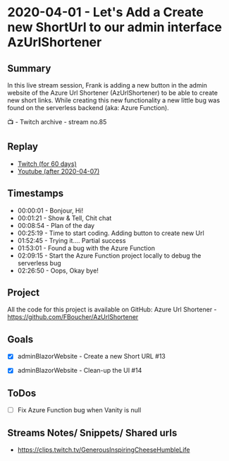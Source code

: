 
# 2020-04-01 - Let's Add a Create new ShortUrl to our admin interface AzUrlShortener

Summary
-------

In this live stream session, Frank is adding a new button in the admin website of the Azure Url Shortener (AzUrlShortener) to be able to create new short links. While creating this new functionality a new little bug was found on the serverless backend (aka: Azure Function).

📺 - Twitch archive - stream no.85

Replay
------

- [Twitch (for 60 days)](https://www.twitch.tv/videos/580576570)
- [Youtube (after 2020-04-07)](https://youtu.be/f1ZGa4ZX1Dw)


Timestamps
--------

- 00:00:01 - Bonjour, Hi!
- 00:01:21 - Show & Tell, Chit chat
- 00:08:54 - Plan of the day
- 00:25:19 - Time to start coding. Adding button to create new Url
- 01:52:45 - Trying it.... Partial success
- 01:53:01 - Found a bug with the Azure Function  
- 02:09:15 - Start the Azure Function project locally to debug the serverless bug
- 02:26:50 - Oops, Okay bye!


Project
-------

All the code for this project is available on GitHub: Azure Url Shortener - https://github.com/FBoucher/AzUrlShortener



Goals
-----

- [X] adminBlazorWebsite - Create a new Short URL #13
- [X] adminBlazorWebsite - Clean-up the UI #14


ToDos
-----
- [ ] Fix Azure Function bug when Vanity is null



Streams Notes/ Snippets/ Shared urls
-----------------------------------

- https://clips.twitch.tv/GenerousInspiringCheeseHumbleLife



